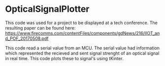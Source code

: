 # OpticalSignalPlotter

This code was used for a project to be displayed at a tech conference.
The resulting paper can be found here: https://www.firecomms.com/contentFiles/components/gdNews/216/IIOT_and_POF_20170508.pdf

This code read a serial value from an MCU. The serial value had information which represented the recieved and sent signal strenght of
an optical signal in real time. This code plots these to signal's using tKinter.
